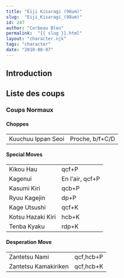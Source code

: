 ```yaml
---
title: "Eiji Kisaragi (98um)"
slug:  "Eiji_Kisaragi_(98um)"
id: 247
author: "Corbeau Bleu"
permalink:  "{{ slug }}.html"
layout: "character.njk"
tags: "character"
date: "2010-08-07"
---
```


## Introduction

## Liste des coups

### Coups Normaux

#### Choppes

|                    |                 |
|--------------------|-----------------|
| Kuuchuu Ippan Seoi | Proche, b/f+C/D |

#### Special Moves

|                   |                 |
|-------------------|-----------------|
| Kikou Hau         | qcf+P           |
| Kagenui           | En l'air, qcf+P |
| Kasumi Kiri       | qcb+P           |
| Ryuu Kagejin      | dp+P            |
| Kage Utsushi      | qcf+K           |
| Kotsu Hazaki Kiri | hcb+K           |
| Tenba Kyaku       | rdp+K           |

#### Desperation Move

|                      |           |
|----------------------|-----------|
| Zantetsu Nami        | qcf,hcb+P |
| Zantetsu Kamakiriken | qcf,hcb+K |
